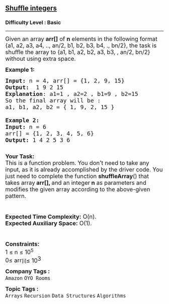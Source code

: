 <h2><a href="https://practice.geeksforgeeks.org/problems/shuffle-integers2401/1">Shuffle integers</a></h2><h3>Difficulty Level : Basic</h3><hr><div class="problems_problem_content__Xm_eO"><p><span style="font-size:18px">Given an array <strong>arr[]</strong> of <strong>n</strong> elements in the following format {a1, a2, a3, a4, .., an/2, b1, b2, b3, b4, ., bn/2}, the task is shuffle the array to {a1, b1, a2, b2, a3, b3, , an/2, bn/2} without using extra space.</span></p>

<p><span style="font-size:18px"><strong>Example 1:</strong></span></p>

<pre><span style="font-size:18px"><strong>Input: </strong>n = 4, arr[] = {1, 2, 9, 15}
<strong>Output:</strong>  1 9 2 15
<strong>Explanation</strong>: a1=1 , a2=2 , b1=9 , b2=15
So the final array will be :  
a1, b1, a2, b2 = { 1, 9, 2, 15 }

<strong>Example 2:</strong>
<strong>Input: </strong>n = 6
arr[] = {1, 2, 3, 4, 5, 6}
<strong>Output:</strong> 1 4 2 5 3 6</span></pre>

<p><br>
<span style="font-size:18px"><strong>Your Task:</strong><br>
This is a function problem. You don't need to take any input, as it is already accomplished by the driver code. You just need to complete the function <strong>shuffleArray</strong>() that takes array<strong> arr[], </strong>and an integer<strong> n</strong>&nbsp;as parameters and modifies the given array according to the above-given pattern.</span></p>

<p>&nbsp;</p>

<p><span style="font-size:18px"><strong>Expected Time Complexity:</strong> O(n).<br>
<strong>Expected Auxiliary Space:</strong> O(1).</span></p>

<p>&nbsp;</p>

<p><span style="font-size:18px"><strong>Constraints:</strong><br>
1 ≤ n ≤ 10<sup>5</sup><br>
0≤ arr</span><span style="font-size:15px">[i]</span><span style="font-size:18px">≤ 10</span><sup style="font-size:18px">3</sup></p>
</div><p><span style=font-size:18px><strong>Company Tags : </strong><br><code>Amazon</code>&nbsp;<code>OYO Rooms</code>&nbsp;<br><p><span style=font-size:18px><strong>Topic Tags : </strong><br><code>Arrays</code>&nbsp;<code>Recursion</code>&nbsp;<code>Data Structures</code>&nbsp;<code>Algorithms</code>&nbsp;